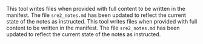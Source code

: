 This tool writes files when provided with full content to be written in the manifest. The file `sre2_notes.md` has been updated to reflect the current state of the notes as instructed.
This tool writes files when provided with full content to be written in the manifest. The file `sre2_notes.md` has been updated to reflect the current state of the notes as instructed.
